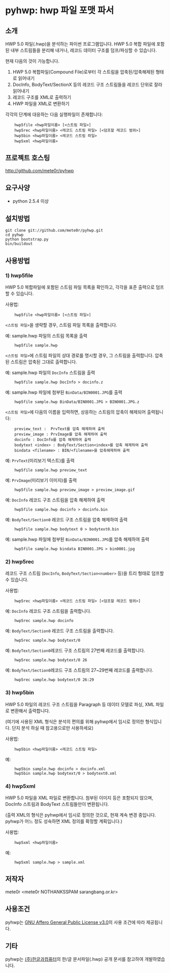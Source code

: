 pyhwp: hwp 파일 포맷 파서
=========================

소개
----

HWP 5.0 파일(.hwp)을 분석하는 파이썬 프로그램입니다. HWP 5.0 복합 파일에 포함된
내부 스트림들을 분리해 내거나, 레코드 데이터 구조를 덤프/파싱할 수 있습니다.

현재 다음의 것이 가능합니다.

1. HWP 5.0 복합파일(Compound File)로부터 각 스트림을 압축된/압축해제된 형태로 
   읽어내기
2. DocInfo, BodyText/SectionX 등의 레코드 구조 스트림들을 레코드 단위로 잘라 
   읽어내기
3. 레코드 구조를 XML로 출력하기
4. HWP 파일을 XML로 변환하기

각각의 단계에 대응하는 다음 실행파일이 존재합니다:

		hwp5file <hwp파일이름> [<스트림 파일>]
		hwp5rec <hwp파일이름> <레코드 스트림 파일> [<덤프할 레코드 범위>]
		hwp5bin <hwp파일이름> <레코드 스트림 파일>
		hwp5xml <hwp파일이름>

프로젝트 호스팅
---------------

  http://github.com/mete0r/pyhwp

요구사양
--------

 - python 2.5.4 이상

설치방법
--------

	git clone git://github.com/mete0r/pyhwp.git
	cd pyhwp
	python bootstrap.py
	bin/buildout

사용방법
--------

### 1) hwp5file

HWP 5.0 복합파일에 포함된 스트림 파일 목록을 확인하고, 각각을 표준 출력으로 
덤프할 수 있습니다.

사용법:

		hwp5file <hwp파일이름> [<스트림 파일>]

`<스트림 파일>`을 생략할 경우, 스트림 파일 목록을 출력합니다.

예: sample.hwp 파일의 스트림 목록을 출력

		hwp5file sample.hwp

`<스트림 파일>`에 스트림 파일의 상대 경로를 명시할 경우, 그 스트림을 출력합니다.
압축된 스트림은 압축된 그대로 출력합니다.

예: sample.hwp 파일의 `DocInfo` 스트림을 출력

		hwp5file sample.hwp DocInfo > docinfo.z

예: sample.hwp 파일에 첨부된 `BinData/BIN0001.JPG`를 출력

		hwp5file sample.hwp BinData/BIN0001.JPG > BIN0001.JPG.z

`<스트림 파일>`에 다음의 이름을 입력하면, 상응하는 스트림의 압축이 해제되어 출력됩니다:

		preview_text : 	PrvText를 압축 해제하여 출력
		preview_image : PrvImage를 압축 해제하여 출력
		docinfo : DocInfo를 압축 해제하여 출력
		bodytext <index> : BodyText/Section<index>를 압축 해제하여 출력
		bindata <filename> : BIN/<filename>을 압축해제하여 출력


예: `PrvText`(미리보기 텍스트)를 출력

		hwp5file sample.hwp preview_text

예: `PrvImage`(미리보기 이미지)를 출력

		hwp5file sample.hwp preview_image > preview_image.gif

예: `DocInfo` 레코드 구조 스트림을 압축 해제하여 출력

		hwp5file sample.hwp docinfo > docinfo.bin

예: `BodyText/Section0` 레코드 구조 스트림을 압축 해제하여 출력

		hwp5file sample.hwp bodytext 0 > bodytext0.bin

예: sample.hwp 파일에 첨부된 `BinData/BIN0001.JPG`를 압축 해제하여 출력

		hwp5file sample.hwp bindata BIN0001.JPG > bin0001.jpg

### 2) hwp5rec

레코드 구조 스트림 (`DocInfo`, `BodyText/Section<number>` 등)을 트리 형태로 
덤프할 수 있습니다.

사용법:

		hwp5rec <hwp파일이름> <레코드 스트림 파일> [<덤프할 레코드 범위>]

예: `DocInfo` 레코드 구조 스트림을 출력합니다.

		hwp5rec sample.hwp docinfo

예: `BodyText/Section0` 레코드 구조 스트림을 출력합니다.

		hwp5rec sample.hwp bodytext/0

예: `BodyText/Section0`레코드 구조 스트림의 27번째 레코드를 출력합니다.

		hwp5rec sample.hwp bodytext/0 26

예: `BodyText/Section0`레코드 구조 스트림의 27~29번째 레코드를 출력합니다.

		hwp5rec sample.hwp bodytext/0 26:29

### 3) hwp5bin

HWP 5.0 파일의 레코드 구조 스트림을 Paragraph 등 데이터 모델로 파싱, XML 파일로 
변환해서 출력합니다.

(여기에 사용된 XML 형식은 분석의 편의를 위해 pyhwp에서 임시로 정의한 형식입니다.
단지 분석 하실 때 참고용으로만 사용하세요)

사용법:

		hwp5bin <hwp파일이름> <레코드 스트림 파일>

예:

		hwp5bin sample.hwp docinfo > docinfo.xml
		hwp5bin sample.hwp bodytext/0 > bodytext0.xml

### 4) hwp5xml

HWP 5.0 파일을 XML 파일로 변환합니다. 첨부된 이미지 등은 포함되지 않으며, 
DocInfo 스트림과 BodyText 스트림들만이 변환됩니다.

(출력 XML의 형식은 pyhwp에서 임시로 정의한 것으로, 현재 계속 변경 중입니다.
pyhwp가 어느 정도 성숙하면 XML 정의를 확정할 계획입니다.)

사용법:

		hwp5xml <hwp파일이름>

예:

		hwp5xml sample.hwp > sample.xml

저작자
------
   mete0r \<mete0r NOTHANKSSPAM sarangbang.or.kr\>

사용조건
--------
pyhwp는 [GNU Affero General Public License v3.0](http://github.com/mete0r/pyhwp/raw/master/pyhwp/LICENSE)의
사용 조건에 따라 제공됩니다.

기타
----
pyhwp는 [(주)한글과컴퓨터](http://www.hancom.co.kr)의 한/글 문서파일(.hwp) 공개 문서를 참고하여 개발하였습니다.
